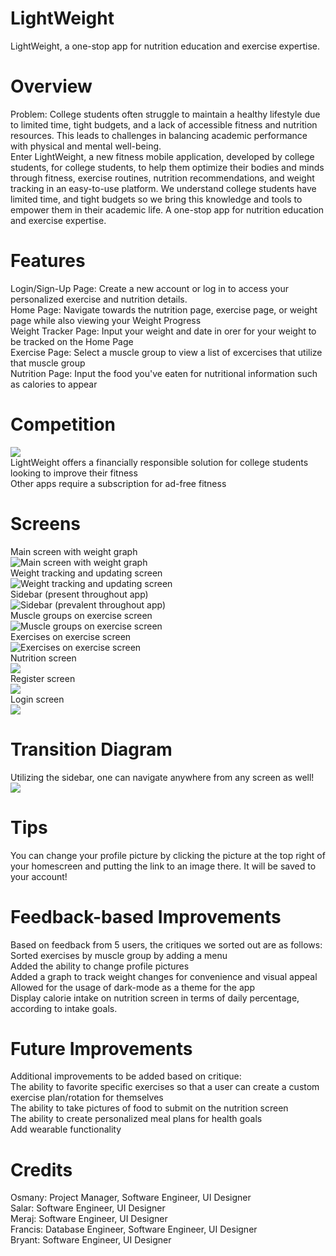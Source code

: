 # LightWeight
LightWeight, a one-stop app for nutrition education and exercise expertise.

# Overview
Problem: College students often struggle to maintain a healthy lifestyle due to limited time, tight budgets, and a lack of accessible fitness and nutrition resources. This leads to challenges in balancing academic performance with physical and mental well-being. <br />
Enter LightWeight, a new fitness mobile application, developed by college students, for college students, to help them optimize their bodies and minds through fitness, exercise routines, nutrition recommendations, and weight tracking in an easy-to-use platform. We understand college students have limited time, and tight budgets so we bring this knowledge and tools to empower them in their academic life. A one-stop app for nutrition education and exercise expertise.

# Features
Login/Sign-Up Page: Create a new account or log in to access your personalized exercise and nutrition details. <br />
Home Page: Navigate towards the nutrition page, exercise page, or weight page while also viewing your Weight Progress <br />
Weight Tracker Page: Input your weight and date in orer for your weight to be tracked on the Home Page  <br />
Exercise Page: Select a muscle group to view a list of excercises that utilize that muscle group  <br />
Nutrition Page: Input the food you've eaten for nutritional information such as calories to appear  <br />

# Competition
![](LightWeight/competition.png) <br />
LightWeight offers a financially responsible solution for college students looking to improve their fitness <br />
Other apps require a subscription for ad-free fitness <br />

# Screens
Main screen with weight graph <br />
![Main screen with weight graph](LightWeight/Screenshot_1.png)  <br />
Weight tracking and updating screen<br />
![Weight tracking and updating screen](LightWeight/Screenshot_2.png)<br />
Sidebar (present throughout app)<br /> 
![Sidebar (prevalent throughout app)](LightWeight/Screenshot_3.png)<br />
Muscle groups on exercise screen<br />
![Muscle groups on exercise screen](LightWeight/Screenshot_4.png)<br />
Exercises on exercise screen<br />
![Exercises on exercise screen](LightWeight/Screenshot_5.png)<br />
Nutrition screen<br />
![](LightWeight/Screenshot_6.png)<br />
Register screen <br />
![](LightWeight/Screenshot_7.png)<br />
Login screen <br />
![](LightWeight/Screenshot_8.png)<br />

# Transition Diagram
Utilizing the sidebar, one can navigate anywhere from any screen as well! <br/>
![](LightWeight/image_2024-12-05_143530143.png) <br/>

# Tips
You can change your profile picture by clicking the picture at the top right of your homescreen and putting the link to an image there. It will be saved to your account! <br/>

# Feedback-based Improvements
Based on feedback from 5 users, the critiques we sorted out are as follows: <br/>
Sorted exercises by muscle group by adding a menu <br/>
Added the ability to change profile pictures <br/>
Added a graph to track weight changes for convenience and visual appeal <br/>
Allowed for the usage of dark-mode as a theme for the app <br/>
Display calorie intake on nutrition screen in terms of daily percentage, according to intake goals. <br/>

# Future Improvements
Additional improvements to be added based on critique: <br/>
The ability to favorite specific exercises so that a user can create a custom exercise plan/rotation for themselves<br/>
The ability to take pictures of food to submit on the nutrition screen<br/>
The ability to create personalized meal plans for health goals<br/>
Add wearable functionality<br/>

# Credits
Osmany: Project Manager, Software Engineer, UI Designer <br />
Salar: Software Engineer, UI Designer <br />
Meraj: Software Engineer, UI Designer <br />
Francis: Database Engineer, Software Engineer, UI Designer <br />
Bryant: Software Engineer, UI Designer <br />
